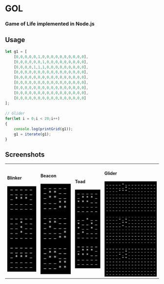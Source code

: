 # GOL
### Game of Life implemented in Node.js

## Usage
```javascript
let g1 = [
    [0,0,0,0,0,1,0,0,0,0,0,0,0,0,0,0],
    [0,0,0,0,0,0,1,0,0,0,0,0,0,0,0,0],
    [0,0,0,0,1,1,1,0,0,0,0,0,0,0,0,0],
    [0,0,0,0,0,0,0,0,0,0,0,0,0,0,0,0],
    [0,0,0,0,0,0,0,0,0,0,0,0,0,0,0,0],
    [0,0,0,0,0,0,0,0,0,0,0,0,0,0,0,0],
    [0,0,0,0,0,0,0,0,0,0,0,0,0,0,0,0],
    [0,0,0,0,0,0,0,0,0,0,0,0,0,0,0,0],
    [0,0,0,0,0,0,0,0,0,0,0,0,0,0,0,0]
];

// Glider
for(let i = 0;i < 20;i++)
{
    console.log(printGrid(g1));
    g1 = iterate(g1);
}
```

## Screenshots
<table>
<tr>
  <td><h4>Blinker</h4><img src="./one.png"/></td>
  <td><h4>Beacon</h4><img src="./two.png"/></td>
  <td><h4>Toad</h4><img src="./three.png"/></td>
  <td><h4>Glider</h4><img src="./four.png"/></td>
</tr>
</table>
